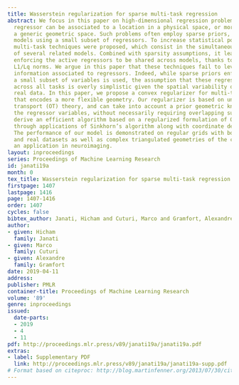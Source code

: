 ```yaml
---
title: Wasserstein regularization for sparse multi-task regression
abstract: We focus in this paper on high-dimensional regression problems where each
  regressor can be associated to a location in a physical space, or more generally
  a generic geometric space. Such problems often employ sparse priors, which promote
  models using a small subset of regressors. To increase statistical power, the so-called
  multi-task techniques were proposed, which consist in the simultaneous estimation
  of several related models. Combined with sparsity assumptions, it lead to models
  enforcing the active regressors to be shared across models, thanks to, for instance
  L1/Lq norms. We argue in this paper that these techniques fail to leverage the spatial
  information associated to regressors. Indeed, while sparse priors enforce that only
  a small subset of variables is used, the assumption that these regressors overlap
  across all tasks is overly simplistic given the spatial variability observed in
  real data. In this paper, we propose a convex regularizer for multi-task regression
  that encodes a more flexible geometry. Our regularizer is based on unbalanced optimal
  transport (OT) theory, and can take into account a prior geometric knowledge on
  the regressor variables, without necessarily requiring overlapping supports. We
  derive an efficient algorithm based on a regularized formulation of OT, which iterates
  through applications of Sinkhorn’s algorithm along with coordinate descent iterations.
  The performance of our model is demonstrated on regular grids with both synthetic
  and real datasets as well as complex triangulated geometries of the cortex with
  an application in neuroimaging.
layout: inproceedings
series: Proceedings of Machine Learning Research
id: janati19a
month: 0
tex_title: Wasserstein regularization for sparse multi-task regression
firstpage: 1407
lastpage: 1416
page: 1407-1416
order: 1407
cycles: false
bibtex_author: Janati, Hicham and Cuturi, Marco and Gramfort, Alexandre
author:
- given: Hicham
  family: Janati
- given: Marco
  family: Cuturi
- given: Alexandre
  family: Gramfort
date: 2019-04-11
address: 
publisher: PMLR
container-title: Proceedings of Machine Learning Research
volume: '89'
genre: inproceedings
issued:
  date-parts:
  - 2019
  - 4
  - 11
pdf: http://proceedings.mlr.press/v89/janati19a/janati19a.pdf
extras:
- label: Supplementary PDF
  link: http://proceedings.mlr.press/v89/janati19a/janati19a-supp.pdf
# Format based on citeproc: http://blog.martinfenner.org/2013/07/30/citeproc-yaml-for-bibliographies/
---
```

